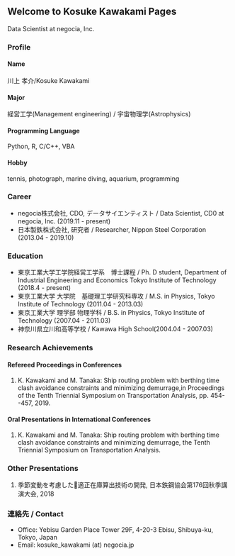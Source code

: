 ## Welcome to Kosuke Kawakami Pages
Data Scientist at negocia, Inc.

### Profile
#### Name
川上 孝介/Kosuke Kawakami
#### Major
経営工学(Management engineering) / 宇宙物理学(Astrophysics)
#### Programming Language
Python, R, C\/C++, VBA
#### Hobby
tennis, photograph, marine diving, aquarium, programming

### Career
- negocia株式会社, CDO, データサイエンティスト / Data Scientist, CD0 at negocia, Inc. (2019.11 - present)
- 日本製鉄株式会社, 研究者 / Researcher, Nippon Steel Corporation (2013.04 - 2019.10)

### Education
- 東京工業大学工学院経営工学系　博士課程 / Ph. D student, Department of Industrial Engineering and Economics Tokyo Institute of Technology (2018.4 - present)
- 東京工業大学 大学院　基礎理工学研究科専攻 / M.S. in Physics, Tokyo Institute of Technology (2011.04 - 2013.03)
- 東京工業大学 理学部 物理学科 / B.S. in Physics, Tokyo Institute of Technology (2007.04 - 2011.03)
- 神奈川県立川和高等学校 / Kawawa High School(2004.04 - 2007.03)

### Research Achievements
#### Refereed Proceedings in Conferences
1. K. Kawakami and M. Tanaka:
   Ship routing problem with berthing time clash avoidance constraints and minimizing demurrage,in Proceedings of the Tenth Triennial Symposium on Transportation Analysis, pp. 454--457, 2019.
#### Oral Presentations in International Conferences
1. K. Kawakami and M. Tanaka:
   Ship routing problem with berthing time clash avoidance constraints and minimizing demurrage, the Tenth Triennial Symposium on Transportation Analysis.

### Other Presentations
1. 季節変動を考慮した適正在庫算出技術の開発, 日本鉄鋼協会第176回秋季講演大会, 2018

### 連絡先 / Contact
- Office: Yebisu Garden Place Tower 29F, 4-20-3 Ebisu, Shibuya-ku, Tokyo, Japan
- Email: kosuke_kawakami (at) negocia.jp
